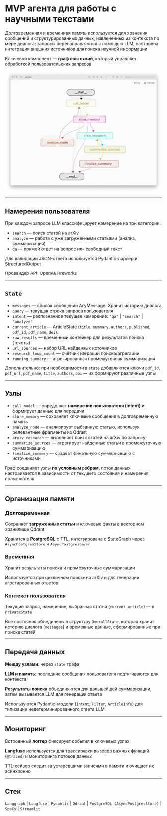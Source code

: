 # MVP агента для работы с научными текстами

Долговременная и временная память используется для хранения сообщений и структурированных данных, извлеченных из контекста по мере диалога; запросы перенаправляются с помощью LLM, настроена интеграция внешних источников для поиска научной информации 

Ключевой компонент — **граф состояний**, который управляет обработкой пользовательских запросов

<p align="center">
  <img src="https://github.com/pinohanako/mvp-research-agent/blob/main/agent/docs/GraphLangsmith.png" alt="Прототип агента" width="700"/>
</p>

---

## Намерения пользователя

При каждом запросе LLM классифицирует намерение на три категории:

- `search` — поиск статей на arXiv
- `analyze` — работа с уже загруженными статьями (анализ, суммаризация)
- `qa` — прямой ответ на вопрос или свободный текст

Для валидации JSON-ответа используется Pydantic-парсер и StructuredOutput

Провайдер API: OpenAI/Fireworks

---

## `State`

- `messages` — список сообщений AnyMessage. Хранит историю диалога
- `query` — текущая строка запроса пользователя
- `intent` — распознанное текущее намерение: `"qa"` | `"search"` | `"analyze"`
- `current_article` — ArticleState (`title`, `summary`, `authors`, `published`, `pdf_id`, `pdf_name`, `doi`).
- `raw_results` — временный контейнер для результатов поиска (тексты)
- `url_sources` — набор URL найденных источников
- `research_loop_count` — счётчик итераций поиска/агрегации
- `running_summary` — агрегированная промежуточная суммаризация

Дополнительно: при необходимости в `state` добавляются ключи `pdf_id`, `pdf_url`, `pdf_name`, `title`, `authors`, `doi` — их формируют различные узлы

---

## Узлы

- `call_model` — определяет **намерение пользователя (intent)** и формирует данные для передачи
- `store_memory` — сохраняет ключевые сообщения в долговременную память
- `analyze_node` — анализирует выбранную статью, используя релевантные фрагменты из Qdrant
- `arxiv_research` — выполняет поиск статей на arXiv по запросу
- `summarize_sources` — агрегирует найденные статьи в промежуточную суммаризацию
- `finalize_summary` — создает финальную суммаризацию с источниками

Граф соединяет узлы **по условным ребрам**, поток данных настраивается в зависимости от текущего состояния и намерения пользователя

---

## Организация памяти

### Долговременная

Сохраняет **загруженные статьи** и ключевые факты в векторном хранилище Qdrant

Хранится в **PostgreSQL** с TTL, интегрирована с StateGraph через `AsyncPostgresStore` и `AsyncPostgresSaver`

### Временная

Хранит результаты поиска и промежуточные суммаризации

Используется при цикличном поиске на arXiv и для генерации агрегированных ответов

### Контекст пользователя

Текущий запрос, намерение, выбранная статья (`current_article`) — в `PrivateState`

Все состояния объединены в структуру `OverallState`, которая хранит историю диалога (`messages`) и временные данные, сформированные при поиске статей

---

## Передача данных

**Между узлами**: через `state` графа

**LLM и память**: последние сообщения пользователя подтягиваются для контекста

**Результаты поиска** объединяются для дальшейшей суммаризации, затем вызывается LLM для генерации ответа

Используются Pydantic-модели (`Intent`, `Filter`, `ArticleInfo`) для типизации недетерминированного ответа LLM

---

## Мониторинг

Встроенный **логгер** фиксирует события в ключевых узлах

**Langfuse** используется для трассировки вызовов важных функций (`@traced`) и мониторинга потоков данных

TTL-сейвер следит за устаревшими записями в памяти и очищает их асинхронно

---

## Стек
`Langgraph` | `Langfuse` | `Pydantic` | `Qdrant` | `PostgreSQL (AsyncPostgresStore)` | `SpaCy` | `Streamlit`